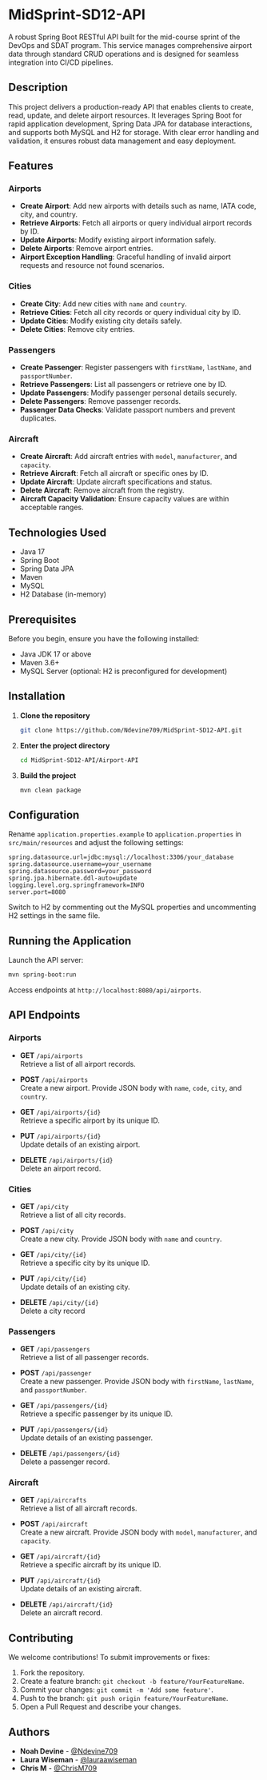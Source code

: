 
# MidSprint-SD12-API

A robust Spring Boot RESTful API built for the mid-course sprint of the DevOps and SDAT program. This service manages comprehensive airport data through standard CRUD operations and is designed for seamless integration into CI/CD pipelines.

## Description

This project delivers a production-ready API that enables clients to create, read, update, and delete airport resources. It leverages Spring Boot for rapid application development, Spring Data JPA for database interactions, and supports both MySQL and H2 for storage. With clear error handling and validation, it ensures robust data management and easy deployment.

## Features

### Airports

- **Create Airport**: Add new airports with details such as name, IATA code, city, and country.
- **Retrieve Airports**: Fetch all airports or query individual airport records by ID.
- **Update Airports**: Modify existing airport information safely.
- **Delete Airports**: Remove airport entries.
- **Airport Exception Handling**: Graceful handling of invalid airport requests and resource not found scenarios.

### Cities

- **Create City**: Add new cities with `name` and `country`.
- **Retrieve Cities**: Fetch all city records or query individual city by ID.
- **Update Cities**: Modify existing city details safely.
- **Delete Cities**: Remove city entries.

### Passengers

- **Create Passenger**: Register passengers with `firstName`, `lastName`, and `passportNumber`.
- **Retrieve Passengers**: List all passengers or retrieve one by ID.
- **Update Passengers**: Modify passenger personal details securely.
- **Delete Passengers**: Remove passenger records.
- **Passenger Data Checks**: Validate passport numbers and prevent duplicates.

### Aircraft

- **Create Aircraft**: Add aircraft entries with `model`, `manufacturer`, and `capacity`.
- **Retrieve Aircraft**: Fetch all aircraft or specific ones by ID.
- **Update Aircraft**: Update aircraft specifications and status.
- **Delete Aircraft**: Remove aircraft from the registry.
- **Aircraft Capacity Validation**: Ensure capacity values are within acceptable ranges.

## Technologies Used

- Java 17
- Spring Boot
- Spring Data JPA
- Maven
- MySQL
- H2 Database (in-memory)

## Prerequisites

Before you begin, ensure you have the following installed:

- Java JDK 17 or above
- Maven 3.6+
- MySQL Server (optional: H2 is preconfigured for development)

## Installation

1. **Clone the repository**

   ```bash
   git clone https://github.com/Ndevine709/MidSprint-SD12-API.git
   ```

2. **Enter the project directory**

   ```bash
   cd MidSprint-SD12-API/Airport-API
   ```

3. **Build the project**

   ```bash
   mvn clean package
   ```

## Configuration

Rename `application.properties.example` to `application.properties` in `src/main/resources` and adjust the following settings:

```properties
spring.datasource.url=jdbc:mysql://localhost:3306/your_database
spring.datasource.username=your_username
spring.datasource.password=your_password
spring.jpa.hibernate.ddl-auto=update
logging.level.org.springframework=INFO
server.port=8080
```

Switch to H2 by commenting out the MySQL properties and uncommenting H2 settings in the same file.

## Running the Application

Launch the API server:

```bash
mvn spring-boot:run
```

Access endpoints at `http://localhost:8080/api/airports`.

## API Endpoints

### Airports

- **GET** `/api/airports`  
  Retrieve a list of all airport records.

- **POST** `/api/airports`  
  Create a new airport. Provide JSON body with `name`, `code`, `city`, and `country`.

- **GET** `/api/airports/{id}`  
  Retrieve a specific airport by its unique ID.

- **PUT** `/api/airports/{id}`  
  Update details of an existing airport.

- **DELETE** `/api/airports/{id}`  
  Delete an airport record.

### Cities

- **GET** `/api/city`  
  Retrieve a list of all city records.

- **POST** `/api/city`  
  Create a new city. Provide JSON body with `name` and `country`.

- **GET** `/api/city/{id}`  
  Retrieve a specific city by its unique ID.

- **PUT** `/api/city/{id}`  
  Update details of an existing city.

- **DELETE** `/api/city/{id}`  
  Delete a city record

### Passengers

- **GET** `/api/passengers`  
  Retrieve a list of all passenger records.

- **POST** `/api/passenger`  
  Create a new passenger. Provide JSON body with `firstName`, `lastName`, and `passportNumber`.

- **GET** `/api/passengers/{id}`  
  Retrieve a specific passenger by its unique ID.

- **PUT** `/api/passengers/{id}`  
  Update details of an existing passenger.

- **DELETE** `/api/passengers/{id}`  
  Delete a passenger record.

### Aircraft

- **GET** `/api/aircrafts`  
  Retrieve a list of all aircraft records.

- **POST** `/api/aircraft`  
  Create a new aircraft. Provide JSON body with `model`, `manufacturer`, and `capacity`.

- **GET** `/api/aircraft/{id}`  
  Retrieve a specific aircraft by its unique ID.

- **PUT** `/api/aircraft/{id}`  
  Update details of an existing aircraft.

- **DELETE** `/api/aircraft/{id}`  
  Delete an aircraft record.

## Contributing

We welcome contributions! To submit improvements or fixes:

1. Fork the repository.  
2. Create a feature branch: `git checkout -b feature/YourFeatureName`.  
3. Commit your changes: `git commit -m 'Add some feature'`.  
4. Push to the branch: `git push origin feature/YourFeatureName`.  
5. Open a Pull Request and describe your changes.

## Authors

- **Noah Devine** - [@Ndevine709](https://github.com/Ndevine709)  
- **Laura Wiseman** - [@lauraawiseman](https://github.com/lauraawiseman)
- **Chris M** - [@ChrisM709](https://github.com/ChrisM709)  
